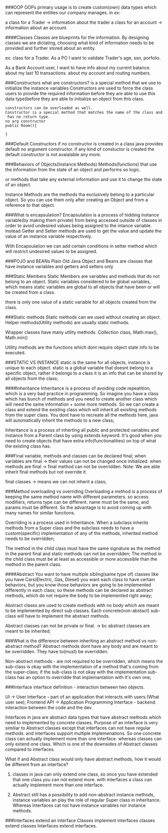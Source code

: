 ###OOP
OOPs primary usage is to create custom(own) data types which can 
represent the entities our company manages. 
in ex: 

a class for a Trader -> information about the trader
a class for an account  -> information about an account.

####Classes
Classes are blueprints for the information. By designing classes
we are dictating, choosing what kind of information needs to be 
provided and further stored about an entity.

ex: class for a Trader. 
As a PO I want to validate Trader's age, ssn, porfolio.

As a Bank Account user, I want to have info about my current balance.
about my last 10 transactions.
about my account and routing numbers.

###Constructors
 what are constructors?
 is a special method that we use to initialize the instance variables
 Constructors are used to force the class users to provide the required information
 before they are able to use this data type(before they are able to initialize an object
    from this class.

    constructors can be overloaded as well.
    Constructor is a special method that matches the name of the class and
     has no return type.
    no arg constructor
    public Room(){

    }

###Default Constructors
if no constructor is created in a class java provides default no argument constructor.
if any kind of constuctor is created the default constructor is not avaialable any more.



###Behaviors of Objects(Instance Methods)
Methods(functions) that use the information from the state of an object and performs so logic.

or methods that take any external information and use it to change the state of an object.

Instance Methods are the methods tha exclusively belong to a particular object.
So you can use them only after creating an Object and from a reference to that object.


###What is encapsulation? 
Encapsulation is a process of hidding instance variable(by making them private) from being accessed outside of classes in order to avoid
undesired values being assigned to the intance variable. Instead Getter and Setter methods
are used to get the value and update the value of an instance variable respectively.

With Encapsulation we can add certain conditions in setter method which will restrict undesired 
values to be assigned.



###POJO and BEANs
Plain Old Java Object and Beans are classes that have instance variables and getters and setters only




###Static Members
Static Members are variables and methods that do not belong to an object.
Static variables considered to be global variables, which means static variables are 
global to all objects that have been or will be created from a class. 

there is only one value of a static variable for all objects created from the class.

###Static methods
Static methods can we used without creating an object. 
Helper methods(Utility methods) are usually static methods.

Wrapper classes have many utility methods. 
Collection class,
Math.max(), Math.min()

Utility methods are the functions which dont require object state info to be executed. 



###STATIC VS INSTANCE
static is the same for all objects, instance is unique to each object. static is a global variable that doesnt belong
to a specific object, rather it belongs to a class it is an info that can be shared by all objects from the class;


####Inheritance
Inheritance is a process of avoiding code repeatition, which is a very bad practice in programming. 
So imagine you have a class which has bunch of methods and you need to create another class which will need the same 
information + some more methods. So we can create a class and extend the existing class which will inherit
all exisiting methods from the super class. You dont 
have to recreate all the methods here, java will
automatically inherit the methods to a new class;

Inheritance is a process of inherting all public and protected
variables and instance from a Parent class by using 
extends keyword. It's good when you need to create objects
that have extra info(functionalities) on top of what the existing class has.


###Final 
variable, methods and classes can be declared final;
when variables are final -> their values can not be changed once initialized.
when methods are final ->  final method can not be overridden. Note:
We are able inherit final methods but not override it.

final classes -> means we can not inherit a class;



###Method overloading vs overriding
Overloading a method is a process of keeping the same method name 
with different parameters. so access modifiers, returns type can be different.
name must be the same, and params must be different. So the advantage is
to avoid coming up with many names for similar functions. 


Overriding is a process used in Inheritance. When a subclass inherits 
methods from a Super class and the subclass needs to have a custom(specific)
implementation of any of the methods, inherited method needs to be overridden;

The method in the child class must have the same signature as the method in the parent 
final and static methods can not be overridden;
The method in the child class must be at least as accessible or more accessible 
than the method in the parent class. 



####Abstract
You want to have multiple sibling(same type of) classes like you have Cars(Electric, Gas, Diesel) you want each class
to have certain behaviors, but you know those behaviors are going to be implemented differently in each class;
so these methods can be declared as abstract methods, which do not require the body to be implemented right away;


Abstract clases are used to create methods with no body which are meant to be implemented by direct sub classes.
Each concrete(non-abstact) sub-class will have to implement the abstract methods. 

Abstract classes can not be private or final. -> bc abstract classes are meant to be inherited;


###What is the difference between inheriting an abstract method vs non-abstract method?
Abstract methods dont have any body and are meant to be overridden. They have to(must) be overridden. 

Non-abstract methods - are not required to be overridden, which means the sub-class is okay with the implementation of 
a method that's coming from the super-class; if the sub-class is not okay with the implementation
sub-class has an option to overridde that implemantation with it's own one;


###Interface
interface definition - interaction between two objects.

UI -> User Interface - part of an application that interacts with users.(What user see); Frontend
API -> Application Programming Interface - backend. interaction between the code and the dev.


Interfaces in java are abstract data types that have abstract methods which need to implemented by concrete classes.
Purpose of an interface is very similiar to Abstract classes except that interfaces can not have regular methods.
and interfaces support multiple implemenations. So one concrete class can actually implement more than one interface. 
whereas classes can only extend one class. Which is one of the downsides of Abstract classes compared to interfaces.


What if and Abstract class would only have abstract methods, how it would be different from an interface?
1. classes in java can only extend one class, so once you have extended that one class you can not extend more. 
with interfaces a class can actually implement more than one interface.

2. Abstract still has a possibility to add non-abstract instance methods, instance variables an play the role of 
regular Super class in inheritance. Whereas Interfaces cat not have instance variables nor instance methods. 


###Interfaces extend an interface
Classes implement interfaces
classes extend classes
Interfaces extend interfaces.


